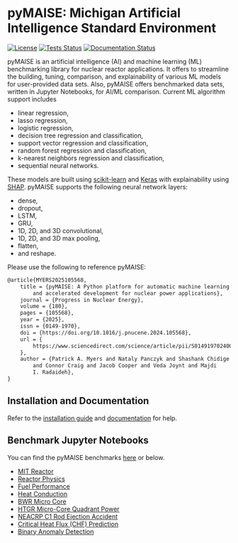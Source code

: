 # pyMAISE: Michigan Artificial Intelligence Standard Environment

[![License](https://img.shields.io/badge/License-Apache_2.0-blue.svg)](https://opensource.org/licenses/Apache-2.0)
[![Tests Status](https://github.com/myerspat/pyMAISE/actions/workflows/CI.yml/badge.svg)](https://github.com/myerspat/pyMAISE/actions/workflows)
[![Documentation Status](https://readthedocs.org/projects/pymaise/badge/?version=latest)](https://pymaise.readthedocs.io/en/latest/?badge=latest)

pyMAISE is an artificial intelligence (AI) and machine learning (ML) benchmarking library for nuclear reactor applications. It offers to streamline the building, tuning, comparison, and explainability of various ML models for user-provided data sets. Also, pyMAISE offers benchmarked data sets, written in Jupyter Notebooks, for AI/ML comparison. Current ML algorithm support includes

- linear regression,
- lasso regression,
- logistic regression,
- decision tree regression and classification,
- support vector regression and classification,
- random forest regression and classification,
- k-nearest neighbors regression and classification,
- sequential neural networks.

These models are built using [scikit-learn](https://scikit-learn.org/stable/index.html) and [Keras](https://keras.io) with explainability using [SHAP](https://shap.readthedocs.io/en/latest/index.html). pyMAISE supports the following neural network layers:

- dense,
- dropout,
- LSTM,
- GRU,
- 1D, 2D, and 3D convolutional,
- 1D, 2D, and 3D max pooling,
- flatten,
- and reshape.

Please use the following to reference pyMAISE:
```latex
@article{MYERS2025105568,
    title = {pyMAISE: A Python platform for automatic machine learning
        and accelerated development for nuclear power applications},
    journal = {Progress in Nuclear Energy},
    volume = {180},
    pages = {105568},
    year = {2025},
    issn = {0149-1970},
    doi = {https://doi.org/10.1016/j.pnucene.2024.105568},
    url = {
        https://www.sciencedirect.com/science/article/pii/S0149197024005183
    },
    author = {Patrick A. Myers and Nataly Panczyk and Shashank Chidige
        and Connor Craig and Jacob Cooper and Veda Joynt and Majdi
        I. Radaideh},
}
```

## Installation and Documentation

Refer to the [installation guide](https://pymaise.readthedocs.io/en/latest/installation.html) and [documentation](https://pymaise.readthedocs.io/en/latest/index.html) for help.

## Benchmark Jupyter Notebooks

You can find the pyMAISE benchmarks [here](https://pymaise.readthedocs.io/en/latest/benchmarks.html) or below.

- [MIT Reactor](https://nbviewer.org/github/myerspat/pyMAISE/blob/develop/docs/source/benchmarks/mit_reactor.ipynb)
- [Reactor Physics](https://nbviewer.org/github/myerspat/pyMAISE/blob/develop/docs/source/benchmarks/reactor_physics.ipynb)
- [Fuel Performance](https://nbviewer.org/github/myerspat/pyMAISE/blob/develop/docs/source/benchmarks/fuel_performance.ipynb)
- [Heat Conduction](https://nbviewer.org/github/myerspat/pyMAISE/blob/develop/docs/source/benchmarks/heat_conduction.ipynb)
- [BWR Micro Core](https://nbviewer.org/github/myerspat/pyMAISE/blob/develop/docs/source/benchmarks/bwr.ipynb)
- [HTGR Micro-Core Quadrant Power](https://nbviewer.org/github/myerspat/pyMAISE/blob/develop/docs/source/benchmarks/HTGR_microreactor.ipynb)
- [NEACRP C1 Rod Ejection Accident](https://nbviewer.org/github/myerspat/pyMAISE/blob/develop/docs/source/benchmarks/rod_ejection.ipynb)
- [Critical Heat Flux (CHF) Prediction](https://nbviewer.org/github/myerspat/pyMAISE/blob/develop/docs/source/benchmarks/chf.ipynb)
- [Binary Anomaly Detection](https://nbviewer.org/github/myerspat/pyMAISE/blob/develop/docs/source/benchmarks/anomaly.ipynb)
